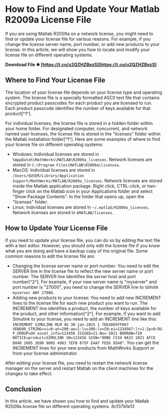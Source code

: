 
 
# How to Find and Update Your Matlab R2009a License File
 
If you are using Matlab R2009a on a network license, you might need to find or update your license file for various reasons. For example, if you change the license server name, port number, or add new products to your license. In this article, we will show you how to locate and modify your license file on different operating systems.
 
**Download File ✸ [https://t.co/u2QZHZBezS](https://t.co/u2QZHZBezS)**


 
## Where to Find Your License File
 
The location of your license file depends on your license type and operating system. The license file is a specially formatted ASCII text file that contains encrypted product passcodes for each product you are licensed to run. Each product passcode identifies the number of keys available for that product[^1^].
 
For individual licenses, the license file is stored in a hidden folder within your home folder. For designated computer, concurrent, and network named user licenses, the license file is stored in the "licenses" folder within the Matlab installation folder[^1^]. Here are some examples of where to find your license file on different operating systems:
 
- Windows: Individual licenses are stored in `%AppData%\MathWorks\MATLAB\R2009a_licenses`. Network licenses are stored in `C:\Program Files\MATLAB\R2009a\licenses`.
- MacOS: Individual licenses are stored in `/Users/$USER/Library/Application Support/MathWorks/MATLAB/R2009a_licenses`. Network licenses are stored inside the Matlab application package. Right click, CTRL-click, or two-finger click on the Matlab icon in your Applications folder and select "Show Package Contents". In the folder that opens up, open the "licenses" folder.
- Linux: Individual licenses are stored in `~/.matlab/R2009a_licenses`. Network licenses are stored in `$MATLAB/licenses`.

## How to Update Your License File
 
If you need to update your license file, you can do so by editing the text file with a text editor. However, you should only edit the license file if you know what you are doing and have a backup copy of the original file. Some common reasons to edit the license file are:

- Changing the license server name or port number: You need to edit the SERVER line in the license file to reflect the new server name or port number. The SERVER line identifies the server host and port number[^2^]. For example, if your new server name is "myserver" and port number is "27000", you need to change the SERVER line to `SERVER myserver ANY 27000`.
- Adding new products to your license: You need to add new INCREMENT lines to the license file for each new product you want to run. The INCREMENT line identifies a product, the number of keys available for the product, and other information[^2^]. For example, if you want to add Simulink to your license, you need to add an INCREMENT line like this: `INCREMENT SIMULINK MLM 46 30-jan-2025 1 7DE4D05FF067 VENDOR_STRING=vi=0:at=200:ae=1:lu=300:lo=CN:ei=1234567:lr=1:2p=0:DUP_GROUP=UH asset_info=123456 ISSUED=21-Nov-2021 BORROW=720 NOTICE=product=SIMULINK SN=123456 SIGN="00BE C534 0A32 1821 AFCE D040 2085 3E00 9005 4983 7EFB 875F E4A7 FEE6 9548"`. You can get the INCREMENT lines for your new products from MathWorks Support or from your license administrator.

After editing your license file, you need to restart the network license manager on the server and restart Matlab on the client machines for the changes to take effect.
 
## Conclusion
 
In this article, we have shown you how to find and update your Matlab R2009a license file on different operating systems.
 8cf37b1e13
 
